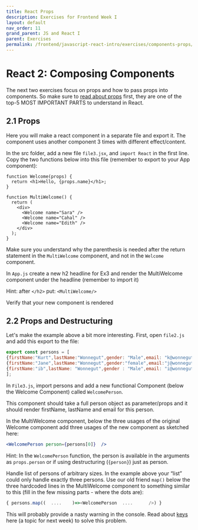 ```yaml
---
title: React Props
description: Exercises for Frontend Week I
layout: default
nav_order: 11
grand_parent: JS and React I
parent: Exercises
permalink: /frontend/javascript-react-intro/exercises/components-props/
---
```


# React 2: Composing Components

The next two exercises focus on props and how to pass props into components. So make sure to [read about props](https://react.dev/learn/passing-props-to-a-component) first, they are one of the top-5 MOST IMPORTANT PARTS to understand in React.

## 2.1 Props

Here you will make a react component in a separate file and export it. The component uses another component 3 times with different effect/content.

In the src folder, add a new file `file3.jsx`, and `import React` in the first line.
Copy the two functions below into this file (remember to export to your App component):

```react
function Welcome(props) {
  return <h1>Hello, {props.name}</h1>;
}
```

```react
function MultiWelcome() {
  return (
    <div>
      <Welcome name="Sara" />
      <Welcome name="Cahal" />
      <Welcome name="Edith" />
    </div>
  );
}
```

Make sure you understand why the parenthesis is needed after the return statement in the `MultiWelcome` component, and not in the `Welcome` component.

In `App.js` create a new h2 headline for Ex3 and render the MultiWelcome component under the headline (remember to import it)

Hint: after `</h2>` put: `<MultiWelcome/>`

Verify that your new component is rendered

## 2.2 Props and Destructuring

Let's make the example above a bit more interesting.
First, open `file2.js` and add this export to the file:

```javascript
export const persons = [
{firstName:"Kurt",lastName:"Wonnegut",gender: "Male",email: "k@wonnegut.dk", phone: "12345"},
{firstName:"Jane",lastName:"Wonnegut",gender:"female",email:"j@wonnegut.dk", phone: "12345"},
{firstName:"ib",lastName: "Wonnegut",gender : "Male",email: "i@wonnegut.dk", phone: "12345"},
];
```

In `File3.js`, import persons  and add a new functional Component (below the Welcome Component) called `WelcomePerson`.

This component should take a full person object as parameter/props and it should render firstName, lastName and email for this person.

In the MultiWelcome component, below the three usages of the original Welcome component add three usages of the new component as sketched here:

```jsx
<WelcomePerson person={persons[0]}  />
```

Hint: In the `WelcomePerson` function, the person is available in the arguments as `props.person` or if using destructuring (`{person}`) just as person.

Handle list of persons of arbitrary sizes. In the example above your “list” could only handle exactly three persons. Use our old friend `map()` below the three hardcoded lines in the MultiWelcome component to something similar to this (fill in the few missing parts - where the dots are):

```javascript
{ persons.map((  ....    )=><WelcomePerson  ....      />) }
```

This will probably provide a nasty warning in the console. Read about [keys](https://react.dev/learn/rendering-lists) here (a topic for next week) to solve this problem.
